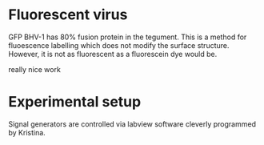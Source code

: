 Fluorescent virus
==================

GFP BHV-1 has 80% fusion protein in the tegument.
This is a method for fluoescence labelling which does not modify the surface structure.
However, it is not as fluorescent as a fluorescein dye would be.

really nice work


Experimental setup
==================

Signal generators are controlled via labview software cleverly programmed by Kristina.
